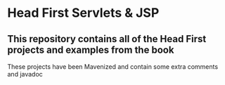 <h1>Head First Servlets &amp; JSP</h1>

<h2>This repository contains all of the Head First projects and examples from the book</h2>

<p>These projects have been Mavenized and contain some extra comments and javadoc</p>